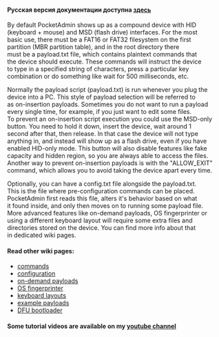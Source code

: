 #### Русская версия документации доступна [здесь](https://github.com/krakrukra/PocketAdmin/blob/master/extra/wiki/rus/home.md)  
  
By default PocketAdmin shows up as a compound device with HID  
(keyboard + mouse) and MSD (flash drive) interfaces. For the most  
basic use, there must be a FAT16 or FAT32 filesystem on the first  
partition (MBR partition table), and in the root directory there  
must be a payload.txt file, which contains plaintext commands that  
the device should execute. These commands will instruct the device  
to type in a specified string of characters, press a particular key  
combination or do something like wait for 500 milliseconds, etc.  
  
Normally the payload script (payload.txt) is run whenever you plug the  
device into a PC. This style of payload selection will be referred to  
as on-insertion payloads. Sometimes you do not want to run a payload  
every single time, for example, if you just want to edit some files.  
To prevent an on-insertion script execution you could use the MSD-only  
button. You need to hold it down, insert the device, wait around 1  
second after that, then release. In that case the device will not type  
anything in, and instead will show up as a flash drive, even if you have  
enabled HID-only mode. This button will also disable features like fake  
capacity and hidden region, so you are always able to access the files.  
Another way to prevent on-insertion payloads is with the "ALLOW_EXIT"  
command, which allows you to avoid taking the device apart every time.  
  
Optionally, you can have a config.txt file alongside the payload.txt.  
This is the file where pre-configuration commands can be placed.  
PocketAdmin first reads this file, alters it's behavior based on what  
it found inside, and only then moves on to running some payload file.  
More advanced features like on-demand payloads, OS fingerprinter or  
using a different keyboard layout will require some extra files and  
directories stored on the device. You can find more info about that  
in dedicated wiki pages.  
  
#### Read other wiki pages:  
* [commands](https://github.com/krakrukra/PocketAdmin/wiki/commands)  
* [configuration](https://github.com/krakrukra/PocketAdmin/wiki/configuration)  
* [on-demand payloads](https://github.com/krakrukra/PocketAdmin/wiki/ondemand)  
* [OS fingerprinter](https://github.com/krakrukra/PocketAdmin/wiki/fingerprinter)  
* [keyboard layouts](https://github.com/krakrukra/PocketAdmin/wiki/layouts)  
* [example payloads](https://github.com/krakrukra/PocketAdmin/wiki/examples)  
* [DFU bootloader](https://github.com/krakrukra/PocketAdmin/wiki/bootloader)  
  
#### Some tutorial videos are available on my [youtube channel](https://www.youtube.com/channel/UC8HZCV1vNmZvp7ci1vNmj7g)  
  